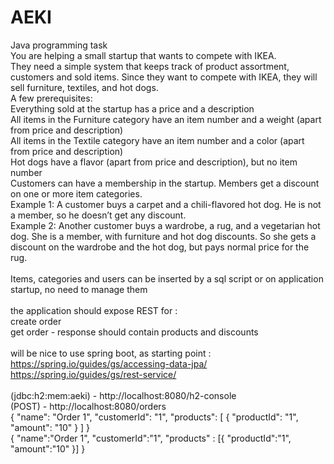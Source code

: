# AEKI

Java programming task <br />
You are helping a small startup that wants to compete with IKEA.<br />
They need a simple system that keeps track of product assortment, customers and sold items. Since they want to compete with IKEA, they will sell furniture, textiles, and hot dogs.<br />
A few prerequisites:<br />
Everything sold at the startup has a price and a description<br />
All items in the Furniture category have an item number and a weight (apart from price and description)<br />
All items in the Textile category have an item number and a color (apart from price and description)<br />
Hot dogs have a flavor (apart from price and description), but no item number<br />
Customers can have a membership in the startup. Members get a discount on one or more item categories.<br />
Example 1: A customer buys a carpet and a chili-flavored hot dog. He is not a member, so he doesn’t get any discount.<br />
Example 2: Another customer buys a wardrobe, a rug, and a vegetarian hot dog. She is a member, with furniture and hot dog discounts. So she gets a discount on the wardrobe and the hot dog, but pays normal price for the rug. <br />
<br />
Items, categories and users can be inserted by a sql script or on application startup, no need to manage them<br />
<br />
the application should expose REST for :<br />
create order<br />
get order - response should contain products  and discounts<br />
<br />
will be nice to use spring boot, as starting point : <br />
https://spring.io/guides/gs/accessing-data-jpa/<br />
https://spring.io/guides/gs/rest-service/<br />
<br />
(jdbc:h2:mem:aeki) - http://localhost:8080/h2-console 
<br />
(POST) - http://localhost:8080/orders
<br />
{
	"name": "Order 1",
	"customerId": "1",
	"products": [
		{
			"productId": "1",
			"amount": "10"
		}
	]
} 
<br />
{
	"name":"Order 1",
	"customerId":"1",
	 "products" : [{
        "productId":"1",
        "amount":"10"
    }]
}




